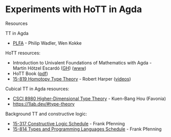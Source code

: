 # Experiments with HoTT in Agda

Resources

TT in Agda
* [PLFA](https://plfa.github.io/) - Philip Wadler, Wen Kokke

HoTT resources:
* Introduction to Univalent Foundations of Mathematics with Agda - Martín Hötzel Escardó ([GH](https://github.com/martinescardo/HoTT-UF-Agda-Lecture-Notes)) ([www](https://www.cs.bham.ac.uk/~mhe/HoTT-UF-in-Agda-Lecture-Notes/HoTT-UF-Agda.html))
* HoTT Book ([pdf](https://hott.github.io/book/hott-a4-1351-g99f4de9.pdf))
* [15-819 Homotopy Type Theory](http://www.cs.cmu.edu/~rwh/courses/hott/) - Robert Harper ([videos](https://www.youtube.com/watch?v=u92V0OMgvhM&list=PL1-2D_rCQBarjdqnM21sOsx09CtFSVO6Z))

Cubical TT in Agda resources:
* [CSCI 8980 Higher-Dimensional Type Theory](https://favonia.org/courses/hdtt2020/) - Kuen-Bang Hou (Favonia)
* https://1lab.dev/#type-theory

Background TT and constructive logic:
* [15-317 Constructive Logic
Schedule](http://www.cs.cmu.edu/~fp/courses/15317-f17/schedule.html) - Frank Pfenning
* [15-814 Types and Programming Languages
Schedule](https://www.cs.cmu.edu/~fp/courses/15814-f21/schedule.html) - Frank Pfenning

